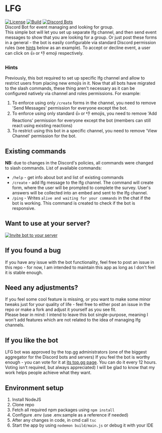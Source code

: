 # LFG
[![License](http://img.shields.io/:license-mit-blue.svg)](http://doge.mit-license.org) [![Build](https://github.com/andretkachenko/lfg-bot/actions/workflows/build.yml/badge.svg)](https://github.com/andretkachenko/lfg-bot/actions/workflows/build.yml) [![Discord Bots](https://top.gg/api/widget/status/732697892292395110.svg?noavatar=true)](https://top.gg/bot/732697892292395110)  
Discord  Bot for event managing and looking for group.  
This simple bot will let you set up separate lfg channel, and then send event messages to show that you are looking for a group. Or just post these forms in a general - the bot is easily configurable via standard Discord permission rules (see [hints](#hints) below as an example).
To accept or decline event, a user can click on 👍 or 👎 emoji respectively.  

### Hints
Previously, this bot required to set up specific lfg channel and allow to restrict users from placing new emojis in it.
Now that all bots have migrated to the slash commands, these thing aren't necessary as it can be configured natively via channel and roles permissions.
For example:
1. To enforce using only ```/create``` forms in the channel, you need to remove 'Send Messages' permission for everyone except the bot.
2. To enforce using only standard 👍 or 👎 emojis, you need to remove 'Add Reactions' permission for everyone except the bot (members can still react using existing reactions)
3. To restrict using this bot in a specific channel, you need to remove 'View Channel' permission for the bot.

## Existing commands
**NB:** due to changes in the Discord's policies, all commands were changed to slash commands.
List of available commands:
- `/help` - get info about bot and list of existing commands
- `/create` - add lfg message to the lfg channel. The command will create form, where the user will be prompted to complete the survey. User's answers will be collected into an embed and sent to the lfg channel.
- `/ping` - Writes ```alive and waiting for your commands``` in the chat if the bot is working. This command is created to check if the bot is responsive.

## Want to use at your server?
[![Invite bot to your server](https://i.imgur.com/n8T9oOi.jpg)](https://discord.com/api/oauth2/authorize?client_id=732697892292395110&permissions=268692560&scope=bot)

## If you found a bug
If you have any issue with the bot functionality, feel free to post an issue in this repo - for now, I am intended to maintain this app as long as I don't feel it is stable enough.

## Need any adjustments?
If you feel some cool feature is missing, or you want to make some minor tweaks just for your quality of life - feel free to either post an issue in the repo or make a fork and adjust it yourself as you see fit.  
Please bear in mind: I intend to leave this bot single-purpose, meaning I won't add features which are not related to the idea of managing lfg channels.

## If you like the bot
LFG bot was approved by the top.gg administrators (one of the biggest aggregator for the Discord bots and servers)
If you feel the bot is worthy enough - you can vote for it at [its top.gg page](https://top.gg/bot/732697892292395110).
You can do it every 12 hours. Voting isn't required, but always appreciated) I will be glad to know that my work helps people achieve what they want.

## Environment setup
1. Install NodeJS
2. Clone repo
3. Fetch all required npm packages using ```npm install```
4. Configure .env (use .env.sample as a reference if needed)
5. After any changes in code, in cmd call ```tsc```
6. Start the app by using ```nodemon build/main.js``` or debug it with your IDE
